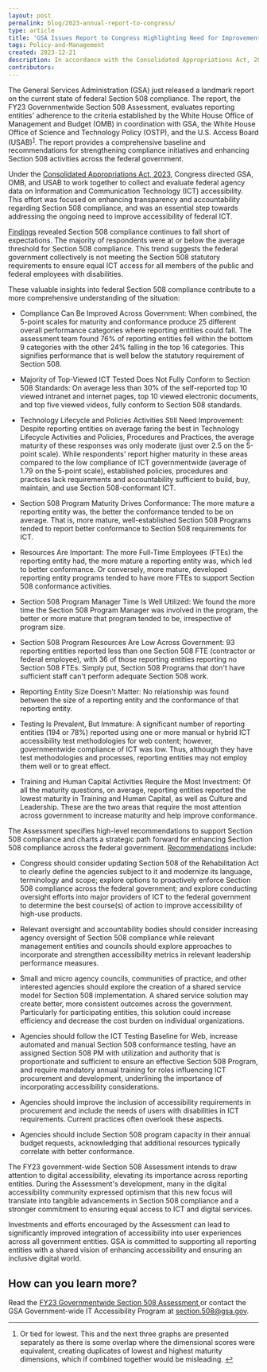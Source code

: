 ```yaml
---
layout: post
permalink: blog/2023-annual-report-to-congress/
type: article
title: 'GSA Issues Report to Congress Highlighting Need for Improvement in Federal Government Section 508 Compliance'
tags: Policy-and-Management
created: 2023-12-21
description: In accordance with the Consolidated Appropriations Act, 2023 the General Services Administration (GSA) has released a landmark report on the current state of federal Section 508 compliance. Findings revealed Section 508 compliance continues to fall short of expectations. The majority of respondents were at or below the average threshold for Section 508 compliance. This trend suggests the federal government collectively is not meeting the Section 508 statutory requirements to ensure equal ICT access for all members of the public and federal employees with disabilities.
contributors: 
---
```

The General Services Administration (GSA) just released a landmark report on the current state of federal Section 508 compliance. The report, the FY23 Governmentwide Section 508 Assessment, evaluates reporting entities' adherence to the criteria established by the White House Office of Management and Budget (OMB) in coordination with GSA, the White House Office of Science and Technology Policy (OSTP), and the U.S. Access Board (USAB)<sup><a href="#fn1" id="fr1">1</a></sup>. The report provides a comprehensive baseline and recommendations for strengthening compliance initiatives and enhancing Section 508 activities across the federal government.

Under the [Consolidated Appropriations Act, 2023](https://www.appropriations.senate.gov/imo/media/doc/JRQ121922.PDF), Congress directed GSA, OMB, and USAB to work together to collect and evaluate federal agency data on Information and Communication Technology (ICT) accessibility. This effort was focused on enhancing transparency and accountability regarding Section 508 compliance, and was an essential step towards addressing the ongoing need to improve accessibility of federal ICT.

[Findings](https://www.section508.gov/manage/section-508-assessment/2023/findings/summary/) revealed Section 508 compliance continues to fall short of expectations. The majority of respondents were at or below the average threshold for Section 508 compliance. This trend suggests the federal government collectively is not meeting the Section 508 statutory requirements to ensure equal ICT access for all members of the public and federal employees with disabilities.

These valuable insights into federal Section 508 compliance contribute to a more comprehensive understanding of the situation:

-   Compliance Can Be Improved Across Government: When combined, the 5-point scales for maturity and conformance  produce 25 different overall performance  categories where reporting entities could fall. The assessment team found 76% of reporting entities fell within the bottom 9 categories  with the other 24% falling in the top 16 categories. This signifies performance that is well below the statutory requirement of Section 508.

-   Majority of Top-Viewed ICT Tested Does Not Fully Conform to Section 508 Standards: On average less than 30% of the self-reported top 10 viewed intranet and internet pages, top 10 viewed electronic documents, and top five viewed videos, fully conform to Section 508 standards. 

-   Technology Lifecycle and Policies Activities Still Need Improvement: Despite reporting entities on average faring the best in Technology Lifecycle Activities and Policies, Procedures and Practices, the average maturity  of these responses was only moderate (just over 2.5 on the 5-point scale). While respondents' report higher maturity in these areas compared to the low compliance of ICT governmentwide (average of 1.79 on the 5-point scale), established policies, procedures and practices lack requirements and accountability sufficient to build, buy, maintain, and use Section 508-conformant ICT. 

-   Section 508 Program Maturity Drives Conformance: The more mature a reporting entity was, the better the conformance  tended to be on average. That is, more mature, well-established Section 508 Programs tended to report better conformance to Section 508 requirements for ICT.

-   Resources Are Important:  The more Full-Time Employees (FTEs) the reporting entity had, the more mature a reporting entity was, which led to better conformance. Or conversely, more mature, developed reporting entity programs tended to have more FTEs to support Section 508 conformance activities.

-   Section 508 Program Manager Time Is Well Utilized: We found the more time the Section 508 Program Manager was involved in the program, the better or  more mature that program tended to be, irrespective of program size.

-   Section 508 Program Resources Are Low Across Government: 93 reporting entities reported less than one Section 508 FTE (contractor or federal employee), with 36 of those reporting entities reporting no Section 508 FTEs. Simply put, Section 508 Programs that don't have sufficient staff can't perform adequate Section 508 work.

-   Reporting Entity Size Doesn't Matter: No relationship was found between the size of a reporting entity and the conformance  of that reporting entity.

-   Testing Is Prevalent, But Immature: A significant number of reporting entities (194 or 78%) reported using one or more manual or hybrid ICT accessibility test methodologies for web content; however, governmentwide compliance of ICT was low. Thus, although they have test methodologies and processes, reporting entities may not employ them well or to great effect.

-   Training and Human Capital Activities Require the Most Investment: Of all the maturity  questions, on average, reporting entities reported the lowest maturity  in Training and Human Capital, as well as Culture and Leadership. These are the two areas that require the most attention across government to increase maturity  and help improve conformance.

The Assessment specifies high-level recommendations to support Section 508 compliance and charts a strategic path forward for enhancing Section 508 compliance across the federal government. [Recommendations](https://www.section508.gov/manage/section-508-assessment/2023/recommendations/) include:

-   Congress should consider updating Section 508 of the Rehabilitation Act to clearly define the agencies subject to it and modernize its language, terminology and scope; explore options to proactively enforce Section 508 compliance across the federal government; and explore conducting oversight efforts into major providers of ICT to the federal government to determine the best course(s) of action to improve accessibility of high-use products.

-   Relevant oversight and accountability bodies should consider increasing agency oversight of Section 508 compliance while relevant management entities and councils should explore approaches to incorporate and strengthen accessibility metrics in relevant leadership performance measures.

-   Small and micro agency councils, communities of practice, and other interested agencies should explore the creation of a shared service model for Section 508 implementation. A shared service solution may create better, more consistent outcomes across the government. Particularly for participating entities, this solution could increase efficiency and decrease the cost burden on individual organizations.

-   Agencies should follow the ICT Testing Baseline for Web, increase automated and manual Section 508 conformance testing, have an assigned Section 508 PM with utilization and authority that is proportionate and sufficient to ensure an effective Section 508 Program, and require mandatory annual training for roles influencing ICT procurement and development, underlining the importance of incorporating accessibility considerations.

-   Agencies should improve the inclusion of accessibility requirements in procurement and include the needs of users with disabilities in ICT requirements. Current practices often overlook these aspects. 

-   Agencies should include Section 508 program capacity in their annual budget requests, acknowledging that additional resources typically correlate with better conformance.

The FY23 government-wide Section 508 Assessment intends to draw attention to digital accessibility, elevating its importance across reporting entities. During the Assessment's development, many in the digital accessibility community expressed optimism that this new focus will translate into tangible advancements in Section 508 compliance and a stronger commitment to ensuring equal access to ICT and digital services.

Investments and efforts encouraged by the Assessment can lead to significantly improved integration of accessibility into user experiences across all government entities. GSA is committed to supporting all reporting entities with a shared vision of enhancing accessibility and ensuring an inclusive digital world.

## How can you learn more? 

Read the [FY23 Governmentwide Section 508 Assessment ](https://www.section508.gov/2023-congressional-report/)or contact the GSA Government-wide IT Accessibility Program at <section.508@gsa.gov>.

--- 

<div>
    <h2 style="position: absolute; clip: rect(0 0 0 0); visibility: hidden; opacity: 0;" id="footnote-label">Footnotes</h2>
    <ol>
        <li id="fn1">Or tied for lowest. This and the next three graphs are presented separately as there is some overlap where the dimensional scores were equivalent, creating duplicates of lowest and highest maturity dimensions, which if combined together would be misleading. <a href="#fr1" aria-label="Back to content">↩</a></li>
    </ol>
</div>    